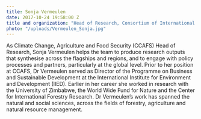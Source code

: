 ```yaml
---
title: Sonja Vermeulen
date: 2017-10-24 19:58:00 Z
title and organization: "Head of Research, Consortium of International Agricultural Research Centers (CGIAR)"
photo: "/uploads/Vermeulen_Sonja.jpg"
---
```

As Climate Change, Agriculture and Food Security (CCAFS) Head of Research, Sonja Vermeulen helps the team to produce research outputs that synthesise across the flagships and regions, and to engage with policy processes and partners, particularly at the global level. Prior to her position at CCAFS, Dr Vermeulen served as Director of the Programme on Business and Sustainable Development at the International Institute for Environment and Development (IIED). Earlier in her career she worked in research with the University of Zimbabwe, the World Wide Fund for Nature and the Center for International Forestry Research. Dr Vermeulen’s work has spanned the natural and social sciences, across the fields of forestry, agriculture and natural resource management.

